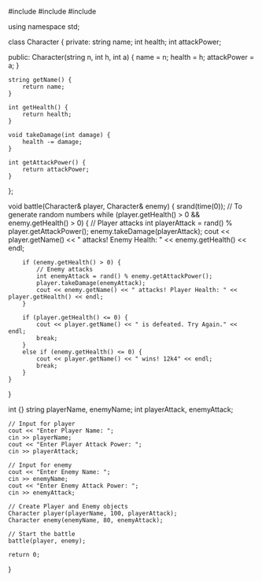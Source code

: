 #include <iostream>
#include <cstdlib>
#include <ctime>

using namespace std;

class Character {
private:
    string name;
    int health;
    int attackPower;

public:
    Character(string n, int h, int a) {
        name = n;
        health = h;
        attackPower = a;
    }

    string getName() {
        return name;
    }

    int getHealth() {
        return health;
    }

    void takeDamage(int damage) {
        health -= damage;
    }

    int getAttackPower() {
        return attackPower;
    }
};

void battle(Character& player, Character& enemy) {
    srand(time(0)); // To generate random numbers
    while (player.getHealth() > 0 && enemy.getHealth() > 0) {
        // Player attacks
        int playerAttack = rand() % player.getAttackPower();
        enemy.takeDamage(playerAttack);
        cout << player.getName() << " attacks! Enemy Health: " << enemy.getHealth() << endl;

        if (enemy.getHealth() > 0) {
            // Enemy attacks
            int enemyAttack = rand() % enemy.getAttackPower();
            player.takeDamage(enemyAttack);
            cout << enemy.getName() << " attacks! Player Health: " << player.getHealth() << endl;
        }

        if (player.getHealth() <= 0) {
            cout << player.getName() << " is defeated. Try Again." << endl;
            break;
        }
        else if (enemy.getHealth() <= 0) {
            cout << player.getName() << " wins! 12k4" << endl;
            break;
        }
    }
}

int  {}
    string playerName, enemyName;
    int playerAttack, enemyAttack;

    // Input for player
    cout << "Enter Player Name: ";
    cin >> playerName;
    cout << "Enter Player Attack Power: ";
    cin >> playerAttack;

    // Input for enemy
    cout << "Enter Enemy Name: ";
    cin >> enemyName;
    cout << "Enter Enemy Attack Power: ";
    cin >> enemyAttack;

    // Create Player and Enemy objects
    Character player(playerName, 100, playerAttack);
    Character enemy(enemyName, 80, enemyAttack);

    // Start the battle
    battle(player, enemy);

    return 0;
}
